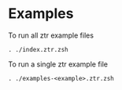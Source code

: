# Examples

To run all ztr example files

```shell
. ./index.ztr.zsh
```

To run a single ztr example file

```shell
. ./examples-<example>.ztr.zsh
```
